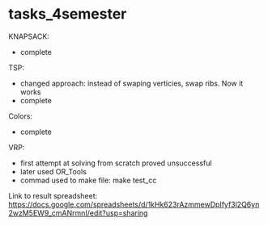 # tasks_4semester

KNAPSACK:
- complete

TSP:
- changed approach: instead of swaping verticies, swap ribs. Now it works 
- complete

Colors:
- complete

VRP:
- first attempt at solving from scratch proved unsuccessful
- later used OR_Tools
- commad used to make file: make test_cc

Link to result spreadsheet:
https://docs.google.com/spreadsheets/d/1kHk623rAzmmewDpIfyf3l2Q6yn2wzM5EW9_cmANrmnI/edit?usp=sharing
